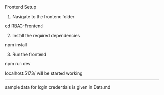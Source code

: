 Frontend Setup


1. Navigate to the frontend folder

cd RBAC-Frontend


2. Install the required dependencies

npm install

3. Run the frontend


npm run dev

localhost:5173/ will be started working

********************************
sample data for login credentials is given in Data.md